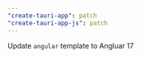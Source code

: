 ```yaml
---
"create-tauri-app": patch
"create-tauri-app-js": patch
---
```


Update `angular` template to Angluar 17